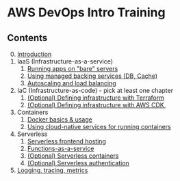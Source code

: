 # AWS DevOps Intro Training

## Contents
0. [Introduction](./chapters/000-introduction.md)
1. IaaS (Infrastructure-as-a-service)
   1. [Running apps on "bare" servers](./chapters/100-iaas-bare-servers.md)
   1. [Using managed backing services (DB, Cache)](./chapters/110-iaas-managed-backing-services.md)
   1. [Autoscaling and load balancing](./chapters/120-iaas-autoscaling-and-load-balancing.md)
2. IaC (Infrastructure-as-code) - pick at least one chapter
   1. [(Optional) Defining infrastructure with Terraform](./chapters/200-opt-iac-terraform.md)
   1. [(Optional) Defining infrastructure with AWS CDK ](./chapters/210-opt-iac-cdk.md)
3. Containers
   1. [Docker basics & usage](./chapters/300-containers.md)
   1. [Using cloud-native services for running containers](./chapters/310-using-ecs.md)
4. Serverless
   1. [Serverless frontend hosting](./chapters/400-serverless-frontend-hosting.md)
   1. [Functions-as-a-service](./chapters/410-functions-as-a-service.md)
   1. [(Optional) Serverless containers](./chapters/420-opt-serverless-containers.md)
   1. [(Optional) Serverless authentication](./chapters/430-opt-serverless-authentication.md)
5. [Logging, tracing, metrics](./chapters/500-monitoring-tracing-logging.md)
